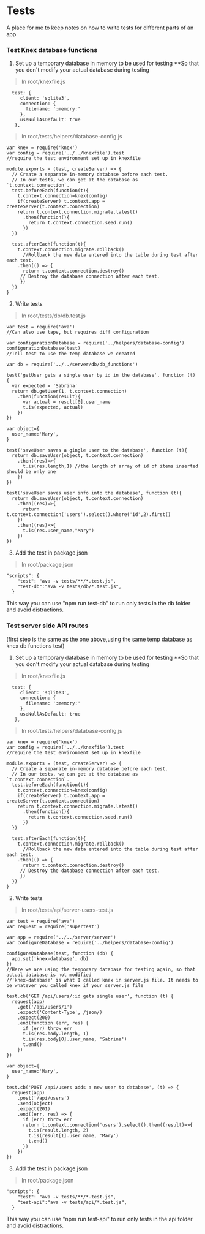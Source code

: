 # Tests
A place for me to keep notes on how to write tests for different parts of an app

### Test Knex database functions
1. Set up a temporary database in memory to be used for testing
**So that you don't modify your actual database during testing
> In root/knexfile.js
```
  test: {
     client: 'sqlite3',
     connection: {
       filename: ':memory:'
     },
     useNullAsDefault: true
   },
```
> In root/tests/helpers/database-config.js
```
var knex = require('knex')
var config = require('../../knexfile').test
//require the test environment set up in knexfile

module.exports = (test, createServer) => {
  // Create a separate in-memory database before each test.
  // In our tests, we can get at the database as `t.context.connection`.
  test.beforeEach(function(t){
    t.context.connection=knex(config)
    if(createServer) t.context.app = createServer(t.context.connection)
    return t.context.connection.migrate.latest()
      .then(function(){
        return t.context.connection.seed.run()
      })
  })

  test.afterEach(function(t){
    t.context.connection.migrate.rollback()
      //Rollback the new data entered into the table during test after each test.
    .then(() => {
      return t.context.connection.destroy()
     // Destroy the database connection after each test.
     })
  })
}
```
2. Write tests
> In root/tests/db/db.test.js
```
var test = require('ava')
//Can also use tape, but requires diff configuration

var configurationDatabase = require('../helpers/database-config')
configurationDatabase(test)
//Tell test to use the temp database we created

var db = require('../../server/db/db_functions')

test('getUser gets a single user by id in the database', function (t) {
  var expected = 'Sabrina'
  return db.getUser(1, t.context.connection)
    .then(function(result){
      var actual = result[0].user_name
      t.is(expected, actual)
    })
})

var object={
  user_name:'Mary',
}

test('saveUser saves a gingle user to the database', function (t){
  return db.saveUser(object, t.context.connection)
    .then((res)=>{
      t.is(res.length,1) //the length of array of id of items inserted should be only one
    })
})

test('saveUser saves user info into the database', function (t){
  return db.saveUser(object, t.context.connection)
    .then((res)=>{
      return t.context.connection('users').select().where('id',2).first()
    })
    .then((res)=>{
      t.is(res.user_name,"Mary")
    })
})
```
3. Add the test in package.json
> In root/package.json
```
"scripts": {
    "test": "ava -v tests/**/*.test.js",
    "test-db":"ava -v tests/db/*.test.js",
  }
```
This way you can use "npm run test-db" to run only tests in the db folder and avoid distractions.

### Test server side API routes
(first step is the same as the one above,using the same temp database as knex db functions test)
1. Set up a temporary database in memory to be used for testing
**So that you don't modify your actual database during testing
> In root/knexfile.js
```
  test: {
     client: 'sqlite3',
     connection: {
       filename: ':memory:'
     },
     useNullAsDefault: true
   },
```
> In root/tests/helpers/database-config.js
```
var knex = require('knex')
var config = require('../../knexfile').test
//require the test environment set up in knexfile

module.exports = (test, createServer) => {
  // Create a separate in-memory database before each test.
  // In our tests, we can get at the database as `t.context.connection`.
  test.beforeEach(function(t){
    t.context.connection=knex(config)
    if(createServer) t.context.app = createServer(t.context.connection)
    return t.context.connection.migrate.latest()
      .then(function(){
        return t.context.connection.seed.run()
      })
  })

  test.afterEach(function(t){
    t.context.connection.migrate.rollback()
      //Rollback the new data entered into the table during test after each test.
    .then(() => {
      return t.context.connection.destroy()
     // Destroy the database connection after each test.
     })
  })
}
```
2. Write tests
> In root/tests/api/server-users-test.js
```
var test = require('ava')
var request = require('supertest')

var app = require('../../server/server')
var configureDatabase = require('../helpers/database-config')

configureDatabase(test, function (db) {
  app.set('knex-database', db)
})
//Here we are using the temporary database for testing again, so that actual database is not modified
//'knex-database' is what I called knex in server.js file. It needs to be whatever you called knex if your server.js file

test.cb('GET /api/users/:id gets single user', function (t) {
  request(app)
    .get('/api/users/1')
    .expect('Content-Type', /json/)
    .expect(200)
    .end(function (err, res) {
      if (err) throw err
      t.is(res.body.length, 1)
      t.is(res.body[0].user_name, 'Sabrina')
      t.end()
    })
})

var object={
  user_name:'Mary',
}

test.cb('POST /api/users adds a new user to database', (t) => {
  request(app)
    .post('/api/users')
    .send(object)
    .expect(201)
    .end((err, res) => {
      if (err) throw err
      return t.context.connection('users').select().then((result)=>{
        t.is(result.length, 2)
        t.is(result[1].user_name, 'Mary')
        t.end()
      })
    })
})
```
3. Add the test in package.json
> In root/package.json
```
"scripts": {
    "test": "ava -v tests/**/*.test.js",
    "test-api":"ava -v tests/api/*.test.js",
  }
```
This way you can use "npm run test-api" to run only tests in the api folder and avoid distractions.
